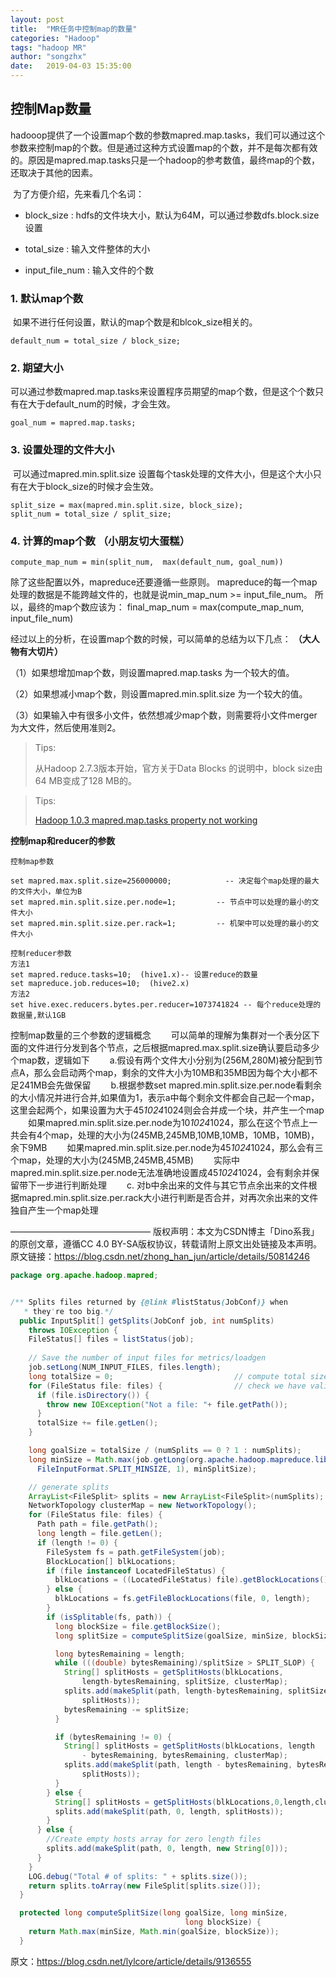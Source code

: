 ```yaml
---
layout: post
title:  "MR任务中控制map的数量"
categories: "Hadoop"
tags: "hadoop MR"
author: "songzhx"
date:   2019-04-03 15:35:00
---
```


## 控制Map数量

hadooop提供了一个设置map个数的参数mapred.map.tasks，我们可以通过这个参数来控制map的个数。但是通过这种方式设置map的个数，并不是每次都有效的。原因是mapred.map.tasks只是一个hadoop的参考数值，最终map的个数，还取决于其他的因素。

​     为了方便介绍，先来看几个名词：

- block_size : hdfs的文件块大小，默认为64M，可以通过参数dfs.block.size设置

- total_size : 输入文件整体的大小

- input_file_num : 输入文件的个数

### 1. 默认map个数
​     如果不进行任何设置，默认的map个数是和blcok_size相关的。

```properties
default_num = total_size / block_size;
```



### 2. 期望大小

​     可以通过参数mapred.map.tasks来设置程序员期望的map个数，但是这个个数只有在大于default_num的时候，才会生效。

```properties
goal_num = mapred.map.tasks;
```



### 3. 设置处理的文件大小
​     可以通过mapred.min.split.size 设置每个task处理的文件大小，但是这个大小只有在大于block_size的时候才会生效。
```properties
split_size = max(mapred.min.split.size, block_size);
split_num = total_size / split_size;
```


### 4. 计算的map个数 （小朋友切大蛋糕）

```properties
compute_map_num = min(split_num,  max(default_num, goal_num))
```

除了这些配置以外，mapreduce还要遵循一些原则。 mapreduce的每一个map处理的数据是不能跨越文件的，也就是说min_map_num >= input_file_num。 所以，最终的map个数应该为：
   final_map_num = max(compute_map_num, input_file_num)




经过以上的分析，在设置map个数的时候，可以简单的总结为以下几点：  **（大人物有大切片）**

（1）如果想增加map个数，则设置mapred.map.tasks 为一个较大的值。

（2）如果想减小map个数，则设置mapred.min.split.size 为一个较大的值。

（3）如果输入中有很多小文件，依然想减少map个数，则需要将小文件merger为大文件，然后使用准则2。

> Tips:
>
> 从Hadoop 2.7.3版本开始，官方关于Data Blocks 的说明中，block size由64 MB变成了128 MB的。

>  Tips:
>
>  [Hadoop 1.0.3 mapred.map.tasks property not working](https://stackoverrun.com/cn/q/3922588)





**控制map和reducer的参数**

```shell
控制map参数

set mapred.max.split.size=256000000;       		-- 决定每个map处理的最大的文件大小，单位为B
set mapred.min.split.size.per.node=1;         -- 节点中可以处理的最小的文件大小
set mapred.min.split.size.per.rack=1;         -- 机架中可以处理的最小的文件大小

控制reducer参数
方法1
set mapred.reduce.tasks=10;  (hive1.x)-- 设置reduce的数量
set mapreduce.job.reduces=10;  (hive2.x)
方法2
set hive.exec.reducers.bytes.per.reducer=1073741824 -- 每个reduce处理的数据量,默认1GB
```



控制map数量的三个参数的逻辑概念
　　可以简单的理解为集群对一个表分区下面的文件进行分发到各个节点，之后根据mapred.max.split.size确认要启动多少个map数，逻辑如下
　　a.假设有两个文件大小分别为(256M,280M)被分配到节点A，那么会启动两个map，剩余的文件大小为10MB和35MB因为每个大小都不足241MB会先做保留
　　b.根据参数set mapred.min.split.size.per.node看剩余的大小情况并进行合并,如果值为1，表示a中每个剩余文件都会自己起一个map，这里会起两个，如果设置为大于45*1024*1024则会合并成一个块，并产生一个map
　　如果mapred.min.split.size.per.node为10*1024*1024，那么在这个节点上一共会有4个map，处理的大小为(245MB,245MB,10MB,10MB，10MB，10MB)，余下9MB
　　如果mapred.min.split.size.per.node为45*1024*1024，那么会有三个map，处理的大小为(245MB,245MB,45MB)
　　实际中mapred.min.split.size.per.node无法准确地设置成45*1024*1024，会有剩余并保留带下一步进行判断处理
　　c. 对b中余出来的文件与其它节点余出来的文件根据mapred.min.split.size.per.rack大小进行判断是否合并，对再次余出来的文件独自产生一个map处理



————————————————
版权声明：本文为CSDN博主「Dino系我」的原创文章，遵循CC 4.0 BY-SA版权协议，转载请附上原文出处链接及本声明。
原文链接：https://blog.csdn.net/zhong_han_jun/article/details/50814246





```java
package org.apache.hadoop.mapred;


/** Splits files returned by {@link #listStatus(JobConf)} when
   * they're too big.*/ 
  public InputSplit[] getSplits(JobConf job, int numSplits)
    throws IOException {
    FileStatus[] files = listStatus(job);
    
    // Save the number of input files for metrics/loadgen
    job.setLong(NUM_INPUT_FILES, files.length);
    long totalSize = 0;                           // compute total size
    for (FileStatus file: files) {                // check we have valid files
      if (file.isDirectory()) {
        throw new IOException("Not a file: "+ file.getPath());
      }
      totalSize += file.getLen();
    }

    long goalSize = totalSize / (numSplits == 0 ? 1 : numSplits);
    long minSize = Math.max(job.getLong(org.apache.hadoop.mapreduce.lib.input.
      FileInputFormat.SPLIT_MINSIZE, 1), minSplitSize);

    // generate splits
    ArrayList<FileSplit> splits = new ArrayList<FileSplit>(numSplits);
    NetworkTopology clusterMap = new NetworkTopology();
    for (FileStatus file: files) {
      Path path = file.getPath();
      long length = file.getLen();
      if (length != 0) {
        FileSystem fs = path.getFileSystem(job);
        BlockLocation[] blkLocations;
        if (file instanceof LocatedFileStatus) {
          blkLocations = ((LocatedFileStatus) file).getBlockLocations();
        } else {
          blkLocations = fs.getFileBlockLocations(file, 0, length);
        }
        if (isSplitable(fs, path)) {
          long blockSize = file.getBlockSize();
          long splitSize = computeSplitSize(goalSize, minSize, blockSize);

          long bytesRemaining = length;
          while (((double) bytesRemaining)/splitSize > SPLIT_SLOP) {
            String[] splitHosts = getSplitHosts(blkLocations,
                length-bytesRemaining, splitSize, clusterMap);
            splits.add(makeSplit(path, length-bytesRemaining, splitSize,
                splitHosts));
            bytesRemaining -= splitSize;
          }

          if (bytesRemaining != 0) {
            String[] splitHosts = getSplitHosts(blkLocations, length
                - bytesRemaining, bytesRemaining, clusterMap);
            splits.add(makeSplit(path, length - bytesRemaining, bytesRemaining,
                splitHosts));
          }
        } else {
          String[] splitHosts = getSplitHosts(blkLocations,0,length,clusterMap);
          splits.add(makeSplit(path, 0, length, splitHosts));
        }
      } else { 
        //Create empty hosts array for zero length files
        splits.add(makeSplit(path, 0, length, new String[0]));
      }
    }
    LOG.debug("Total # of splits: " + splits.size());
    return splits.toArray(new FileSplit[splits.size()]);
  }

  protected long computeSplitSize(long goalSize, long minSize,
                                       long blockSize) {
    return Math.max(minSize, Math.min(goalSize, blockSize));
  }
```



原文：https://blog.csdn.net/lylcore/article/details/9136555 